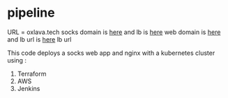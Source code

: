 # pipeline

URL = oxlava.tech
socks domain is [here](socks.oxlava.tech) and lb is [here](aa5576973c23b4533bc643c6b0b76911-1114912117.us-west-2.elb.amazonaws.com)
web domain is [here](web.oxlava.tech) and lb url is [here](a3fb36e4b0d5d4437a8b53e2b260d943-410984265.us-west-2.elb.amazonaws.com)
lb url 


This code deploys a socks web app and nginx with a kubernetes cluster using :
1. Terraform
2. AWS
3. Jenkins
